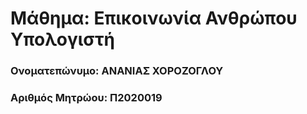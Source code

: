 # Μάθημα: Επικοινωνία Ανθρώπου Υπολογιστή

### Ονοματεπώνυμο: ΑΝΑΝΙΑΣ ΧΟΡΟΖΟΓΛΟΥ

### Αριθμός Μητρώου: Π2020019

